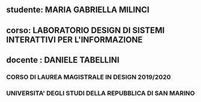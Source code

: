 ## studente: MARIA GABRIELLA MILINCI

## corso: LABORATORIO DESIGN DI SISTEMI INTERATTIVI PER L'INFORMAZIONE
## docente : DANIELE TABELLINI
### CORSO DI LAUREA MAGISTRALE IN DESIGN 2019/2020
### UNIVERSITA' DEGLI STUDI DELLA REPUBBLICA DI SAN MARINO
